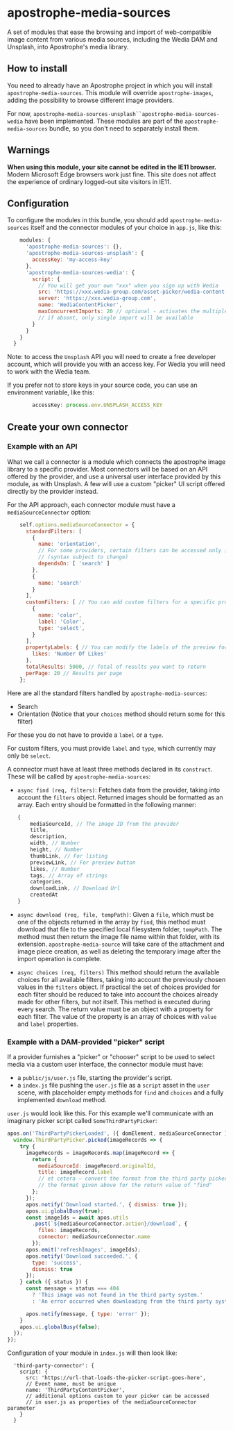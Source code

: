 # apostrophe-media-sources

A set of modules that ease the browsing and import of web-compatible image content from various media sources, including the Wedia DAM and Unsplash, into Apostrophe's media library.

## How to install

You need to already have an Apostrophe project in which you will install `apostrophe-media-sources`. This module will override `apostrophe-images`, adding the possibility to browse different image providers.

For now, `apostrophe-media-sources-unsplash``apostrophe-media-sources-wedia` have been implemented. These modules are part of the `apostrophe-media-sources` bundle, so you don't need to separately install them.

## Warnings

**When using this module, your site cannot be edited in the IE11 browser.** Modern Microsoft Edge browsers work just fine. This site does not affect the experience of ordinary logged-out site visitors in IE11.

## Configuration

To configure the modules in this bundle, you should add `apostrophe-media-sources` itself and the connector modules of your choice in `app.js`, like this:

```javascript
    modules: {
      'apostrophe-media-sources': {},
      'apostrophe-media-sources-unsplash': {
        accessKey: 'my-access-key'
      },
      'apostrophe-media-sources-wedia': {
        script: {
          // You will get your own "xxx" when you sign up with Wedia
          src: 'https://xxx.wedia-group.com/asset-picker/wedia-content-picker.js',
          server: 'https://xxx.wedia-group.com',
          name: 'WediaContentPicker',
          maxConcurrentImports: 20 // optional - activates the multiple import -
          // if absent, only single import will be available
        }
      }
    }
  }
```

Note: to access the `Unsplash` API you will need to create a free developer account, which will provide you with an access key. For Wedia you will need to work with the Wedia team.

If you prefer not to store keys in your source code, you can use an environment variable, like this:

```javascript
        accessKey: process.env.UNSPLASH_ACCESS_KEY
```

## Create your own connector

### Example with an API

What we call a connector is a module which connects the apostrophe image library to a specific provider. Most connectors will be based on an API offered by the provider, and use a universal user interface provided by this module, as with Unsplash. A few will use a custom "picker" UI script offered directly by the provider instead.

For the API approach, each connector module must have a `mediaSourceConnector` option:

```javascript
    self.options.mediaSourceConnector = {
      standardFilters: [
        {
          name: 'orientation',
          // For some providers, certain filters can be accessed only if another is set
          // (syntax subject to change)
          dependsOn: [ 'search' ]
        },
        {
          name: 'search'
        }
      ],
      customFilters: [ // You can add custom filters for a specific provider
        {
          name: 'color',
          label: 'Color',
          type: 'select',
        }
      ],
      propertyLabels: { // You can modify the labels of the preview form
        likes: 'Number Of Likes'
      },
      totalResults: 5000, // Total of results you want to return
      perPage: 20 // Results per page
    };
```

Here are all the standard filters handled by `apostrophe-media-sources`:

* Search
* Orientation (Notice that your `choices` method should return some for this filter)

For these you do not have to provide a `label` or a `type`.

For custom filters, you must provide `label` and `type`, which currently may only be `select`.

A connector must have at least three methods declared in its `construct`. These will be called by `apostrophe-media-sources`:

* `async find (req, filters)`:
  Fetches data from the provider, taking into account the `filters` object. Returned images should be formatted as an array. Each entry should be formatted in the following manner:

  ```javascript
  {
      mediaSourceId, // The image ID from the provider
      title,
      description,
      width, // Number
      height, // Number
      thumbLink, // For listing
      previewLink, // For preview button
      likes, // Number
      tags, // Array of strings
      categories,
      downloadLink, // Download Url
      createdAt
  }
  ```

* `async download (req, file, tempPath)`:
Given a `file`, which must be one of the objects returned in the array by `find`, this method must download that file to the specified local filesystem folder, `tempPath`.
The method must then return the image file name within that folder, with its extension.
`apostrophe-media-source` will  take care of the attachment and image piece creation, as well as deleting the temporary image after the import operation is complete.

* `async choices (req, filters)`
This method should return the available choices for all available filters, taking into account the previously chosen values in the `filters` object. If practical the set of choices provided for each filter should be reduced to take into account the choices already made for other filters, but not itself. This method is executed during every search. The return value must be an object with a property for each filter. The value of the property is an array of choices with `value` and `label` properties.

### Example with a DAM-provided "picker" script

If a provider furnishes a "picker" or "chooser" script to be used to select media via a custom user interface, the connector module must have:
- a `public/js/user.js` file, starting the provider's script.
- a `index.js` file pushing the `user.js` file as a `script` asset in the `user` scene, with placeholder empty methods for `find` and `choices` and a fully implemented `download` method.

`user.js` would look like this. For this example we'll communicate with an imaginary picker script called `SomeThirdPartyPicker`:

```javascript
apos.on('ThirdPartyPickerLoaded', ({ domElement, mediaSourceConnector }) => {
  window.ThirdPartyPicker.picked(imageRecords => {
    try {
      imageRecords = imageRecords.map(imageRecord => {
        return {
          mediaSourceId: imageRecord.originalId,
          title: imageRecord.label
          // et cetera — convert the format from the third party picker to
          // the format given above for the return value of "find"
        };
      });
      apos.notify('Download started.', { dismiss: true });
      apos.ui.globalBusy(true);
      const imageIds = await apos.utils
        .post(`${mediaSourceConnector.action}/download`, {
          files: imageRecords,
          connector: mediaSourceConnector.name
        });
      apos.emit('refreshImages', imageIds);
      apos.notify('Download succeeded.', {
        type: 'success',
        dismiss: true
      });
    } catch ({ status }) {
      const message = status === 404
        ? 'This image was not found in the third party system.'
        : 'An error occurred when downloading from the third party system.';

      apos.notify(message, { type: 'error' });
    }
    apos.ui.globalBusy(false);
  });
});
```

Configuration of your module in `index.js` will then look like:

```
  'third-party-connector': {
    script: {
      src: 'https://url-that-loads-the-picker-script-goes-here',
      // Event name, must be unique
      name: 'ThirdPartyContentPicker',
      // additional options custom to your picker can be accessed
      // in user.js as properties of the mediaSourceConnector parameter
    }
  }
```
